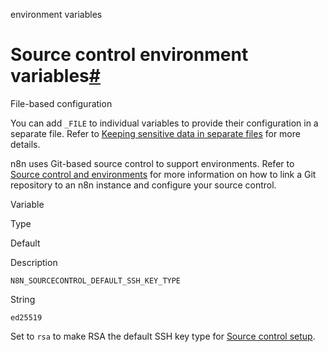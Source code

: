 environment variables

[](https://github.com/n8n-io/n8n-docs/edit/main/docs/hosting/configuration/environment-variables/source-control.md "Edit this page")

# Source control environment variables[#](#source-control-environment-variables "Permanent link")

File-based configuration

You can add `_FILE` to individual variables to provide their configuration in a separate file. Refer to [Keeping sensitive data in separate files](../../configuration-methods/#keeping-sensitive-data-in-separate-files) for more details.

n8n uses Git-based source control to support environments. Refer to [Source control and environments](../../../../source-control-environments/setup/) for more information on how to link a Git repository to an n8n instance and configure your source control.

Variable

Type

Default

Description

`N8N_SOURCECONTROL_DEFAULT_SSH_KEY_TYPE`

String

`ed25519`

Set to `rsa` to make RSA the default SSH key type for [Source control setup](../../../../source-control-environments/setup/).